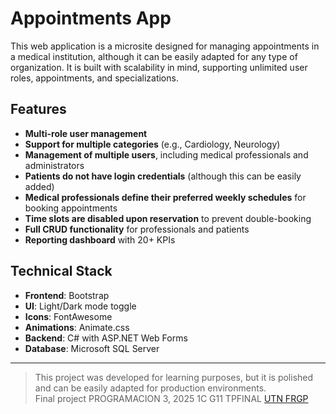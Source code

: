 # Appointments App

This web application is a microsite designed for managing appointments in a medical institution, although it can be easily adapted for any type of organization. It is built with scalability in mind, supporting unlimited user roles, appointments, and specializations.

## Features

- **Multi-role user management**  
- **Support for multiple categories** (e.g., Cardiology, Neurology)  
- **Management of multiple users**, including medical professionals and administrators  
- **Patients do not have login credentials** (although this can be easily added)  
- **Medical professionals define their preferred weekly schedules** for booking appointments  
- **Time slots are disabled upon reservation** to prevent double-booking  
- **Full CRUD functionality** for professionals and patients  
- **Reporting dashboard** with 20+ KPIs

## Technical Stack

- **Frontend**: Bootstrap  
- **UI**: Light/Dark mode toggle  
- **Icons**: FontAwesome  
- **Animations**: Animate.css  
- **Backend**: C# with ASP.NET Web Forms  
- **Database**: Microsoft SQL Server

---

> This project was developed for learning purposes, but it is polished and can be easily adapted for production environments.<br>
> Final project PROGRAMACION 3, 2025 1C G11 TPFINAL [UTN FRGP](https://www.frgp.utn.edu.ar/)

